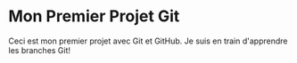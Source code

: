 # Mon Premier Projet Git
Ceci est mon premier projet avec Git et GitHub.
Je suis en train d'apprendre les branches Git!